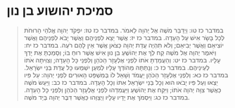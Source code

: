# סמיכת יהושוע בן נון

> במדבר כז טו: וַיְדַבֵּר מֹשֶׁה אֶל יְהוָה לֵאמֹר.
> במדבר כז טז: יִפְקֹד יְהוָה אֱלֹהֵי הָרוּחֹת לְכָל בָּשָׂר אִישׁ עַל הָעֵדָה.
> במדבר כז יז: אֲשֶׁר יֵצֵא לִפְנֵיהֶם וַאֲשֶׁר יָבֹא לִפְנֵיהֶם וַאֲשֶׁר יוֹצִיאֵם וַאֲשֶׁר יְבִיאֵם; וְלֹא תִהְיֶה עֲדַת יְהוָה כַּצֹּאן אֲשֶׁר אֵין לָהֶם רֹעֶה.
> במדבר כז יח: וַיֹּאמֶר יְהוָה אֶל מֹשֶׁה קַח לְךָ אֶת יְהוֹשֻׁעַ בִּן נוּן אִישׁ אֲשֶׁר רוּחַ בּוֹ; וְסָמַכְתָּ אֶת יָדְךָ עָלָיו.
> במדבר כז יט: וְהַעֲמַדְתָּ אֹתוֹ לִפְנֵי אֶלְעָזָר הַכֹּהֵן וְלִפְנֵי כָּל הָעֵדָה; וְצִוִּיתָה אֹתוֹ לְעֵינֵיהֶם.
> במדבר כז כ: וְנָתַתָּה מֵהוֹדְךָ עָלָיו לְמַעַן יִשְׁמְעוּ כָּל עֲדַת בְּנֵי יִשְׂרָאֵל.
> במדבר כז כא: וְלִפְנֵי אֶלְעָזָר הַכֹּהֵן יַעֲמֹד וְשָׁאַל לוֹ בְּמִשְׁפַּט הָאוּרִים לִפְנֵי יְהוָה:  עַל פִּיו יֵצְאוּ וְעַל פִּיו יָבֹאוּ הוּא וְכָל בְּנֵי יִשְׂרָאֵל אִתּוֹ וְכָל הָעֵדָה.
> במדבר כז כב: וַיַּעַשׂ מֹשֶׁה כַּאֲשֶׁר צִוָּה יְהוָה אֹתוֹ; וַיִּקַּח אֶת יְהוֹשֻׁעַ וַיַּעֲמִדֵהוּ לִפְנֵי אֶלְעָזָר הַכֹּהֵן וְלִפְנֵי כָּל הָעֵדָה.
> במדבר כז כג: וַיִּסְמֹךְ אֶת יָדָיו עָלָיו וַיְצַוֵּהוּ כַּאֲשֶׁר דִּבֶּר יְהוָה בְּיַד מֹשֶׁה. 
 

